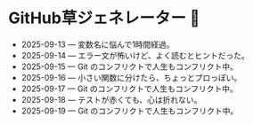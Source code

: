 # GitHub草ジェネレーター 🌱
- 2025-09-13 — 変数名に悩んで1時間経過。
- 2025-09-14 — エラー文が怖いけど、よく読むとヒントだった。
- 2025-09-15 — Git のコンフリクトで人生もコンフリクト中。
- 2025-09-16 — 小さい関数に分けたら、ちょっとプロっぽい。
- 2025-09-17 — Git のコンフリクトで人生もコンフリクト中。
- 2025-09-18 — テストが赤くても、心は折れない。
- 2025-09-19 — Git のコンフリクトで人生もコンフリクト中。
